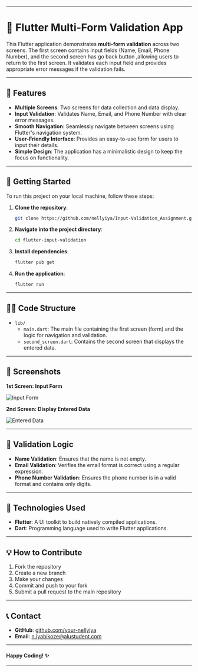 
---

# 🦋 Flutter Multi-Form Validation App

This Flutter application demonstrates **multi-form validation** across two screens. The first screen contains input fields (Name, Email, Phone Number), and the second screen has go back button ,allowing users to return to the first screen. It validates each input field and provides appropriate error messages if the validation fails.

---

## 📱 Features

- **Multiple Screens**: Two screens for data collection and data display.
- **Input Validation**: Validates Name, Email, and Phone Number with clear error messages.
- **Smooth Navigation**: Seamlessly navigate between screens using Flutter's navigation system.
- **User-Friendly Interface**: Provides an easy-to-use form for users to input their details.
- **Simple Design**: The application has a minimalistic design to keep the focus on functionality.

---

## 🚀 Getting Started

To run this project on your local machine, follow these steps:

1. **Clone the repository**:

   ```bash
   git clone https://github.com/nellyiya/Input-Validation_Assignment.git   
   ```

2. **Navigate into the project directory**:

   ```bash
   cd flutter-input-validation
   ```

3. **Install dependencies**:

   ```bash
   flutter pub get
   ```

4. **Run the application**:

   ```bash
   flutter run
   ```

---

## 🧑‍💻 Code Structure

- `lib/`
  - `main.dart`: The main file containing the first screen (form) and the logic for navigation and validation.
  - `second_screen.dart`: Contains the second screen that displays the entered data.
  
---

## 🎨 Screenshots

**1st Screen: Input Form**



![Input Form](https://via.placeholder.com/600x400.png?text=Input+Form)

**2nd Screen: Display Entered Data**

![Entered Data](https://via.placeholder.com/600x400.png?text=Entered+Data)

---

## 📝 Validation Logic

- **Name Validation**: Ensures that the name is not empty.
- **Email Validation**: Verifies the email format is correct using a regular expression.
- **Phone Number Validation**: Ensures the phone number is in a valid format and contains only digits.

---

## 🔧 Technologies Used

- **Flutter**: A UI toolkit to build natively compiled applications.
- **Dart**: Programming language used to write Flutter applications.

---

## 💡 How to Contribute

1. Fork the repository
2. Create a new branch
3. Make your changes
4. Commit and push to your fork
5. Submit a pull request to the main repository

---



## 📞 Contact

- **GitHub**: [github.com/your-nellyiya](https://github.com/your-nellyiya)
- **Email**: n.iyabikoze@alustudent.com

---

#### Happy Coding! ✨

---

